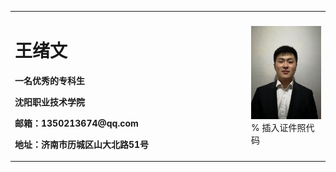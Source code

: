 <table border="0">
  <tr>
    <td width="75%">
      <h1>王绪文</h1>
      <p><b>一名优秀的专科生</b></p>
      <p><b>沈阳职业技术学院</b></p>
      <p><b>邮箱：1350213674@qq.com</b></p>
      <p><b>地址：济南市历城区山大北路51号</b></p>
    </td>
    <td width="25%">
      <img src="/IMG_1878.JPG" width="100%">      % 插入证件照代码
    </td>
  </tr>
</table>
